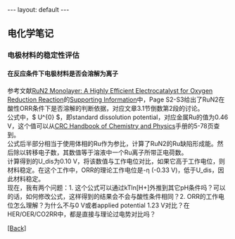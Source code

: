 <head>
    <script src="https://cdn.mathjax.org/mathjax/latest/MathJax.js?config=TeX-AMS-MML_HTMLorMML" type="text/javascript"></script>
    <script type="text/x-mathjax-config">
        MathJax.Hub.Config({
            tex2jax: {
            skipTags: ['script', 'noscript', 'style', 'textarea', 'pre'],
            inlineMath: [['$','$']]
            }
        });
    </script>
</head>
---
layout: default
---

## 电化学笔记

### 电极材料的稳定性评估

#### 在反应条件下电极材料是否会溶解为离子
参考文献[RuN2 Monolayer: A Highly Efficient Electrocatalyst for Oxygen Reduction Reaction](<https://doi.org/10.1021/acsami.0c11824>)的[Supporting Information](<https://pubs.acs.org/doi/suppl/10.1021/acsami.0c11824/suppl_file/am0c11824_si_001.pdf>)中，Page S2-S3给出了RuN2在酸性ORR条件下是否溶解的判断依据，对应文章3.1节倒数第2段的讨论。  
公式中，$ U^{0} $，即standard dissolution potential，对应金属Ru的值为0.46 V，这个值可以从[CRC Handbook of Chemistry and Physics](<https://hbcp.chemnetbase.com/faces/contents/ContentsSearch.xhtml>)手册的5-78页查到。  
公式后半部分相当于使用体相的Ru作为参比，计算了RuN2的Ru缺陷形成能。然后除以转移电子数，其数值等于溶液中一个Ru离子所带正电荷数。  
计算得到的U\_dis为0.10 V，将该数值与工作电位对比，如果它高于工作电位，则材料稳定。在这个工作中，ORR的理论工作电位是-η (-0.33 V)，低于U\_dis，因此材料稳定。  
现在，我有两个问题：1. 这个公式可以通过kTln[H+]外推到其它pH条件吗？可以的话，如何修改公式，这样得到的结果会不会与酸性条件相同？2. ORR的工作电位怎么理解？为什么不与0 V或者applied potential 1.23 V对比？在HER/OER/CO2RR中，都是直接与理论过电势对比吗？

[[Back]](../)
